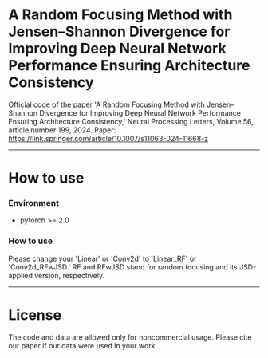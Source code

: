 # A Random Focusing Method with Jensen–Shannon Divergence for Improving Deep Neural Network Performance Ensuring Architecture Consistency

Official code of the paper 'A Random Focusing Method with Jensen–Shannon Divergence for Improving Deep Neural Network Performance Ensuring Architecture Consistency,' Neural Processing Letters, Volume 56, article number 199, 2024. 
Paper: https://link.springer.com/article/10.1007/s11063-024-11668-z

---
# How to use
### Environment
* pytorch >= 2.0

  
### How to use
Please change your 'Linear' or 'Conv2d' to 'Linear_RF' or 'Conv2d_RFwJSD.'
RF and RFwJSD stand for random focusing and its JSD-applied version, respectively.

---
# License
The code and data are allowed only for noncommercial usage. Please cite our paper if our data were used in your work.
